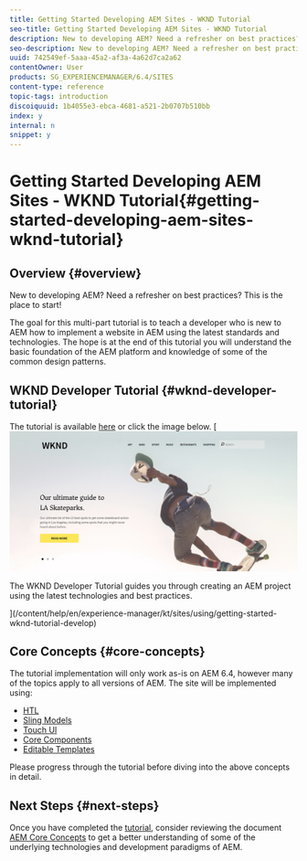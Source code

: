```yaml
---
title: Getting Started Developing AEM Sites - WKND Tutorial
seo-title: Getting Started Developing AEM Sites - WKND Tutorial
description: New to developing AEM? Need a refresher on best practices? This is the place to start! The goal for this multi-part tutorial is to teach a developer who is new to AEM how to implement a website in AEM using the latest standards and technologies.
seo-description: New to developing AEM? Need a refresher on best practices? This is the place to start! The goal for this multi-part tutorial is to teach a developer who is new to AEM how to implement a website in AEM using the latest standards and technologies.
uuid: 742549ef-5aaa-45a2-af3a-4a62d7ca2a62
contentOwner: User
products: SG_EXPERIENCEMANAGER/6.4/SITES
content-type: reference
topic-tags: introduction
discoiquuid: 1b4055e3-ebca-4681-a521-2b0707b510bb
index: y
internal: n
snippet: y
---
```


# Getting Started Developing AEM Sites - WKND Tutorial{#getting-started-developing-aem-sites-wknd-tutorial}

## Overview {#overview}

New to developing AEM? Need a refresher on best practices? This is the place to start!

The goal for this multi-part tutorial is to teach a developer who is new to AEM how to implement a website in AEM using the latest standards and technologies. The hope is at the end of this tutorial you will understand the basic foundation of the AEM platform and knowledge of some of the common design patterns.

## WKND Developer Tutorial {#wknd-developer-tutorial}

The tutorial is available [here](/content/help/en/experience-manager/kt/sites/using/getting-started-wknd-tutorial-develop) or click the image below.
[ ![](assets/screen_shot_2018-11-23at152453.png)

The WKND Developer Tutorial guides you through creating an AEM project using the latest technologies and best practices.

](/content/help/en/experience-manager/kt/sites/using/getting-started-wknd-tutorial-develop)

## Core Concepts {#core-concepts}

The tutorial implementation will only work as-is on AEM 6.4, however many of the topics apply to all versions of AEM. The site will be implemented using:

* [HTL](/content/help/en/experience-manager/htl/user-guide)
* [Sling Models](https://sling.apache.org/documentation/bundles/models.html)
* [Touch UI](../../../sites/developing/using/touch-ui-concepts.md)
* [Core Components](/content/help/en/experience-manager/core-components/user-guide)
* [Editable Templates](../../../sites/developing/using/page-templates-editable.md)

Please progress through the tutorial before diving into the above concepts in detail.

## Next Steps {#next-steps}

Once you have completed the [tutorial](/content/help/en/experience-manager/kt/sites/using/getting-started-wknd-tutorial-develop), consider reviewing the document [AEM Core Concepts](../../../sites/developing/using/the-basics.md) to get a better understanding of some of the underlying technologies and development paradigms of AEM.
